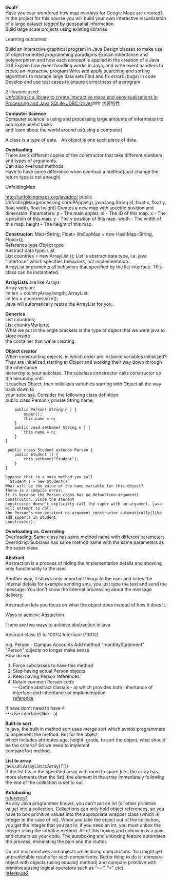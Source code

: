 **Goal?**   
Have you ever wondered how map overlays for Google Maps are created? In the project 
for this course you will build your own interactive visualization of a large dataset 
tagged by geospatial information.  
Build large scale projects using existing libraries

Learning outcomes:

Build an interactive graphical program in Java
Design classes to make use of object-oriented programming paradigms
Explain inheritance and polymorphism and how each concept is applied in the creation of a Java GUI
Explain how event handling works in Java, and write event handlers to create an interactive program
Write and apply searching and sorting algorithms to manage large data sets
Find and fix errors (bugs) in code
Develop and use test cases to ensure correctness of a program

2 libraries used:  
[Unfolding is a library to create interactive maps and geovisualizations in Processing and Java](http://unfoldingmaps.org/ "Unfolding is a library to create interactive maps and geovisualizations in Processing and Java")
[SQLite JDBC Driver](https://bitbucket.org/xerial/sqlite-jdbc/ "SQLite JDBC Driver")### 主要特性

**Computer Science**  
Computer science is using and processing large amounts of information to automate useful tasks   
and learn about the world around us(using a computer)  

A class is a type of data.  
An object is one such piece of data.  

**Overloading**  
There are 2 different copies of the constructor that take different numbers and types of arguments.  
Can also overload methods.  
Have to have some difference when overload a method(Just change the return type is not enough)

UnfoldingMap

http://unfoldingmaps.org/javadoc/
public UnfoldingMap(processing.core.PApplet p,
                    java.lang.String id,
                    float x,
                    float y,
                    float width,
                    float height)
Creates a new map with specific position and dimension.
Parameters:
p - The main applet.
id - The ID of this map.
x - The x position of this map.
y - The y position of this map.
width - The width of this map.
height - The height of this map.   

**Constructor:**
Map<String, Float> lifeExpMap = new HashMap<String, Float>();   
Reference type                  Object type   
Abstract data type: List  
List<Feature> countries = new ArrayList<Feature> ();
List is abstract data type, i.e. java "interface" which specifies behaviors, not implementation.   
ArrayList implements all behaviors that specified by the list interface. This class can be instantiated.  

**ArrayLists** are like Arrays  
Array version:  
int len = countryArray.length;
ArrayList:   
int len = countries.size();  
Java will automatically resize the ArrayList for you.  

**Generics**  
List<Feature> countries;  
List<Marker> countryMarkers;  
What we put in the angle brackets is the type of object that we want java to store inside  
the container that we're creating.  


**Object creator**  
When constructing objects, in which order are instance variables initialized?  
They are initialized starting at Object and working their way down through the inheritance  
hierarchy to your subclass. The subclass constructor calls constructor up the hierarchy until  
it reaches Object, then initializes variables starting with Object all the way back down to  
your subclass.
Consider the following class definition:  
    public class Person {
        private String name;
     
        public Person( String n ) {
            super();
            this.name = n;
        }
        public void setName( String n ) {
            this.name = n;
        }
    }
  
     public class Student extends Person {
        public Student () {
            this.setName("Student"); 
        }
    }
    
    Suppose that in a main method you call  
    ``Student s = new Student()``  
    What will be the value of the name variable for this object?  
    There is a compile error:  
    It is because the Person class has no default(no-argument) constructor. Since the student  
    constructor doesn't explicitly call the super with an argument, java will attempt to call  
    the Person's non-existent no-argument constructor automatically(like add super() in student  
    constructor).
    
    
    
    
    
    
    




**Overloading vs. Overriding**  
Overloading: Same class has same method name with different parameters.  
Overriding: Subclass has same method name with the same parameters as the super class


**Abstract**  
Abstraction is a process of hiding the implementation details and showing only functionality to the user.

Another way, it shows only important things to the user and hides the internal details for example sending sms, you just type the text and send the message. You don't know the internal processing about the message delivery.

Abstraction lets you focus on what the object does instead of how it does it.

Ways to achieve Abstaction

There are two ways to achieve abstraction in java

Abstract class (0 to 100%)
Interface (100%)

e.g. Person - Campus Accounts
Add method "monthlyStatement"  
"Person" objects no longer make sense  
How do we:  
1. Force subclasses to have this method  
2. Stop having actual Person objects  
3. Keep having Person references  
4. Retain common Person code  
---Define abstract class(is - a)  which provides both inheritance of interface and inheritance of implementation  
[reference](http://www.javatpoint.com/abstract-class-in-java)

If have don't need to have 4  
---Use interface(like - a)

**Built-in sort**  
In java, the built in method sort uses merge sort which avoids programmers to implement the method. But for the object  
which includes attributes age, height, grade, to sort the object, what should be the criteria?  So we need to implemnt  
compareTo() method.  


**List to array**  
java.util.ArrayList.toArray(T[])  
If the list fits in the specified array with room to spare (i.e., the array has more elements than the list), the element in the array immediately following the end of the collection is set to null


**Autoboxing**  
[reference1](http://docs.oracle.com/javase/7/docs/technotes/guides/language/autoboxing.html)  
As any Java programmer knows, you can't put an int (or other primitive value) into a collection. Collections can only hold object references, so you have to box primitive values into the appropriate wrapper class (which is Integer in the case of int). When you take the object out of the collection, you get the Integer that you put in; if you need an int, you must unbox the Integer using the intValue method. All of this boxing and unboxing is a pain, and clutters up your code. The autoboxing and unboxing feature automates the process, eliminating the pain and the clutter.

Do not mix primitives and objects while doing comparisons. You might get unpredictable results for such comparisons. Better thing to do is: compare object with objects (using equals() method) and compare primitive with primitives(using logical operators such as “==”, “<” etc).  
[reference2](http://beginnersbook.com/2014/09/java-autoboxing-and-unboxing-with-examples/) 
